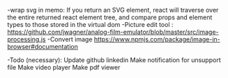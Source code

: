 -wrap svg in memo:
If you return an SVG element, react will traverse over the entire returned react element tree, and compare props and element types to those stored in the virtual dom
-Picture edit tool :
https://github.com/jwagner/analog-film-emulator/blob/master/src/image-processing.js
-Convert image
https://www.npmjs.com/package/image-in-browser#documentation

-Todo (necessary):
Update github linkedin
Make notification for unsupport file
Make video player
Make pdf viewer
